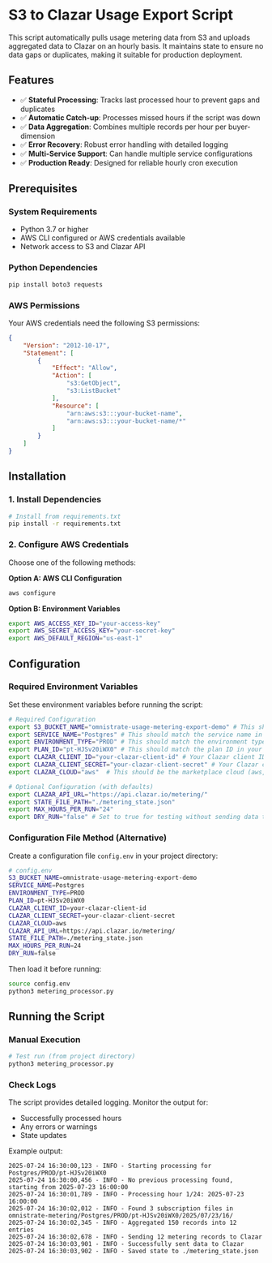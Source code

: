 # S3 to Clazar Usage Export Script

This script automatically pulls usage metering data from S3 and uploads aggregated data to Clazar on an hourly basis. It maintains state to ensure no data gaps or duplicates, making it suitable for production deployment.

## Features

- ✅ **Stateful Processing**: Tracks last processed hour to prevent gaps and duplicates
- ✅ **Automatic Catch-up**: Processes missed hours if the script was down
- ✅ **Data Aggregation**: Combines multiple records per hour per buyer-dimension
- ✅ **Error Recovery**: Robust error handling with detailed logging
- ✅ **Multi-Service Support**: Can handle multiple service configurations
- ✅ **Production Ready**: Designed for reliable hourly cron execution

## Prerequisites

### System Requirements
- Python 3.7 or higher
- AWS CLI configured or AWS credentials available
- Network access to S3 and Clazar API

### Python Dependencies
```bash
pip install boto3 requests
```

### AWS Permissions
Your AWS credentials need the following S3 permissions:
```json
{
    "Version": "2012-10-17",
    "Statement": [
        {
            "Effect": "Allow",
            "Action": [
                "s3:GetObject",
                "s3:ListBucket"
            ],
            "Resource": [
                "arn:aws:s3:::your-bucket-name",
                "arn:aws:s3:::your-bucket-name/*"
            ]
        }
    ]
}
```

## Installation

### 1. Install Dependencies
```bash
# Install from requirements.txt
pip install -r requirements.txt
```

### 2. Configure AWS Credentials

Choose one of the following methods:

**Option A: AWS CLI Configuration**
```bash
aws configure
```

**Option B: Environment Variables**
```bash
export AWS_ACCESS_KEY_ID="your-access-key"
export AWS_SECRET_ACCESS_KEY="your-secret-key"
export AWS_DEFAULT_REGION="us-east-1"
```

## Configuration

### Required Environment Variables

Set these environment variables before running the script:

```bash
# Required Configuration
export S3_BUCKET_NAME="omnistrate-usage-metering-export-demo" # This should match your S3 bucket name
export SERVICE_NAME="Postgres" # This should match the service name in your S3 paths
export ENVIRONMENT_TYPE="PROD" # This should match the environment type in your S3 paths
export PLAN_ID="pt-HJSv20iWX0" # This should match the plan ID in your S3 paths
export CLAZAR_CLIENT_ID="your-clazar-client-id" # Your Clazar client ID
export CLAZAR_CLIENT_SECRET="your-clazar-client-secret" # Your Clazar client secret
export CLAZAR_CLOUD="aws"  # This should be the marketplace cloud (aws, azure, gcp, etc.)

# Optional Configuration (with defaults)
export CLAZAR_API_URL="https://api.clazar.io/metering/"
export STATE_FILE_PATH="./metering_state.json"
export MAX_HOURS_PER_RUN="24"
export DRY_RUN="false" # Set to true for testing without sending data to Clazar
```

### Configuration File Method (Alternative)

Create a configuration file `config.env` in your project directory:

```bash
# config.env
S3_BUCKET_NAME=omnistrate-usage-metering-export-demo
SERVICE_NAME=Postgres
ENVIRONMENT_TYPE=PROD
PLAN_ID=pt-HJSv20iWX0
CLAZAR_CLIENT_ID=your-clazar-client-id
CLAZAR_CLIENT_SECRET=your-clazar-client-secret
CLAZAR_CLOUD=aws
CLAZAR_API_URL=https://api.clazar.io/metering/
STATE_FILE_PATH=./metering_state.json
MAX_HOURS_PER_RUN=24
DRY_RUN=false
```

Then load it before running:
```bash
source config.env
python3 metering_processor.py
```

## Running the Script

### Manual Execution

```bash
# Test run (from project directory)
python3 metering_processor.py
```

### Check Logs
The script provides detailed logging. Monitor the output for:
- Successfully processed hours
- Any errors or warnings
- State updates

Example output:
```
2025-07-24 16:30:00,123 - INFO - Starting processing for Postgres/PROD/pt-HJSv20iWX0
2025-07-24 16:30:00,456 - INFO - No previous processing found, starting from 2025-07-23 16:00:00
2025-07-24 16:30:01,789 - INFO - Processing hour 1/24: 2025-07-23 16:00:00
2025-07-24 16:30:02,012 - INFO - Found 3 subscription files in omnistrate-metering/Postgres/PROD/pt-HJSv20iWX0/2025/07/23/16/
2025-07-24 16:30:02,345 - INFO - Aggregated 150 records into 12 entries
2025-07-24 16:30:02,678 - INFO - Sending 12 metering records to Clazar
2025-07-24 16:30:03,901 - INFO - Successfully sent data to Clazar
2025-07-24 16:30:03,902 - INFO - Saved state to ./metering_state.json
```
